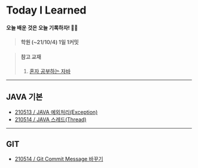 # Today I Learned
#### 오늘 배운 것은 오늘 기록하자! ✍🏻
> #### 학원 (~21/10/4) 1일 1커밋
> 

> #### 참고 교재 
> 
> 1. [혼자 공부하는 자바](https://www.hanbit.co.kr/store/books/look.php?p_code=B5635758676)
> 
---

## JAVA 기본

- [210513 / JAVA 예외처리(Exception)](https://github.com/swanstoz/TIL/blob/master/JAVA/exception/210513.md)
- [210514 / JAVA 스레드(Thread)](https://github.com/swanstoz/TIL/blob/master/JAVA/thread/210514.md)

---
## GIT
- [210514 / Git Commit Message 바꾸기](https://github.com/swanstoz/TIL/blob/master/GIT/changeCommitMessage.md)
